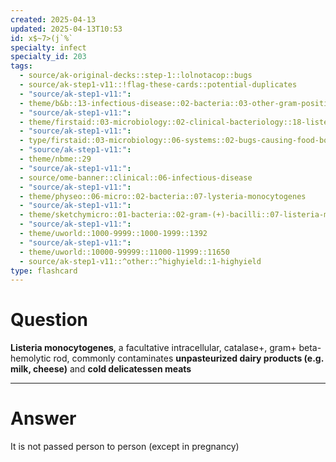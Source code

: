 ```yaml
---
created: 2025-04-13
updated: 2025-04-13T10:53
id: x$~7>(j`%`
specialty: infect
specialty_id: 203
tags:
  - source/ak-original-decks::step-1::lolnotacop::bugs
  - source/ak-step1-v11::!flag-these-cards::potential-duplicates
  - "source/ak-step1-v11:": 
  - theme/b&b::13-infectious-disease::02-bacteria::03-other-gram-positives
  - "source/ak-step1-v11:": 
  - theme/firstaid::03-microbiology::02-clinical-bacteriology::18-listeria-monocytogenes
  - "source/ak-step1-v11:": 
  - type/firstaid::03-microbiology::06-systems::02-bugs-causing-food-borne-illness
  - "source/ak-step1-v11:": 
  - theme/nbme::29
  - "source/ak-step1-v11:": 
  - source/ome-banner::clinical::06-infectious-disease
  - "source/ak-step1-v11:": 
  - theme/physeo::06-micro::02-bacteria::07-lysteria-monocytogenes
  - "source/ak-step1-v11:": 
  - theme/sketchymicro::01-bacteria::02-gram-(+)-bacilli::07-listeria-monocytogenes
  - "source/ak-step1-v11:": 
  - theme/uworld::1000-9999::1000-1999::1392
  - "source/ak-step1-v11:": 
  - theme/uworld::10000-99999::11000-11999::11650
  - source/ak-step1-v11::^other::^highyield::1-highyield
type: flashcard
---
```


# Question
**Listeria monocytogenes**, a facultative intracellular, catalase+, gram+ beta-hemolytic rod, commonly contaminates **unpasteurized dairy products (e.g. milk, cheese)** and **cold delicatessen meats**

---

# Answer
It is not passed person to person (except in pregnancy)